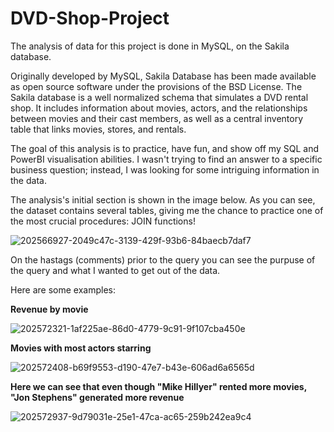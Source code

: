 # DVD-Shop-Project
The analysis of data for this project is done in MySQL, on the Sakila database.

Originally developed by MySQL, Sakila Database has been made available as open source software under the provisions of the BSD License. The Sakila database is a well normalized schema that simulates a DVD rental shop. It includes information about movies, actors, and the relationships between movies and their cast members, as well as a central inventory table that links movies, stores, and rentals.

The goal of this analysis is to practice, have fun, and show off my SQL and PowerBI visualisation abilities. I wasn't trying to find an answer to a specific business question; instead, I was looking for some intriguing information in the data.


The analysis's initial section is shown in the image below. As you can see, the dataset contains several tables, giving me the chance to practice one of the most crucial procedures: JOIN functions!

  
![202566927-2049c47c-3139-429f-93b6-84baecb7daf7](https://user-images.githubusercontent.com/121452974/209682960-1dd6a909-980b-405b-94eb-6eb6109a898c.png)

On the hastags (comments) prior to the query you can see the purpuse of the query and what I wanted to get out of the data.


Here are some examples:

**Revenue by movie**

![202572321-1af225ae-86d0-4779-9c91-9f107cba450e](https://user-images.githubusercontent.com/121452974/209683065-f4779940-b902-4b10-8b7b-5c146bf92c6e.png)


**Movies with most actors starring**

![202572408-b69f9553-d190-47e7-b43e-606ad6a6565d](https://user-images.githubusercontent.com/121452974/209683117-c8a31093-b57e-45ae-830b-a0158a4e2f72.png)


**Here we can see that even though "Mike Hillyer" rented more movies, "Jon Stephens" generated more revenue**

![202572937-9d79031e-25e1-47ca-ac65-259b242ea9c4](https://user-images.githubusercontent.com/121452974/209683163-cacac30b-d677-4d15-ba43-0f8ee04cd065.png)

